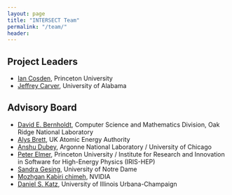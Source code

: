 ```yaml
---
layout: page
title: "INTERSECT Team"
permalink: "/team/"
header:
---
```




## Project Leaders

* [Ian Cosden](https://researchcomputing.princeton.edu/people/ian-cosden-0), Princeton University
* [Jeffrey Carver](http://carver.cs.ua.edu/), University of Alabama


## Advisory Board


* [David E. Bernholdt](https://csmd.ornl.gov/profile/david-bernholdt), Computer Science and Mathematics Division, Oak Ridge National Laboratory
* [Alys Brett](https://www.linkedin.com/in/alysbrett/), UK Atomic Energy Authority 
* [Anshu Dubey](https://www.anl.gov/profile/anshu-dubey), Argonne National Laboratory / University of Chicago
* [Peter Elmer](https://scholar.princeton.edu/elmer), Princeton University / Institute for Research and Innovation in Software for High-Energy Physics (IRIS-HEP)
* [Sandra Gesing](http://sandra-gesing.com/), University of Notre Dame
* [Mozhgan Kabiri chimeh](http://mkchimeh.com/), NVIDIA
* [Daniel S. Katz](http://danielskatz.org/), University of Illinois Urbana-Champaign
